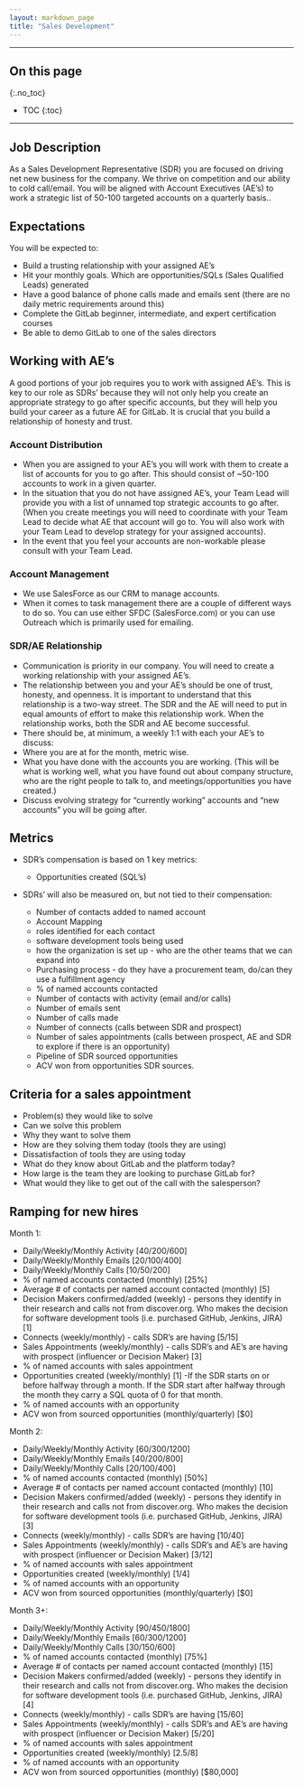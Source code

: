 ```yaml
---
layout: markdown_page
title: "Sales Development"
---
```


---
## On this page
{:.no_toc}

- TOC
{:toc}

---

## Job Description

As a Sales Development Representative (SDR) you are focused on driving net new business for the company. We thrive on competition and our ability to cold call/email. You will be aligned with Account Executives (AE’s) to work a strategic list of 50-100 targeted accounts on a quarterly basis..

## Expectations

You will be expected to:
* Build a trusting relationship with your assigned AE’s
* Hit your monthly goals. Which are opportunities/SQLs (Sales Qualified Leads) generated
* Have a good balance of phone calls made and emails sent (there are no daily metric requirements around this)
* Complete the GitLab beginner, intermediate, and expert certification courses
* Be able to demo GitLab to one of the sales directors

## Working with AE’s

A good portions  of your job requires you to work with assigned AE’s. This is key to our role as SDRs’ because they will not only help you create an appropriate strategy to go after specific accounts, but they will help you build your career as a future AE for GitLab. It is crucial that you build a relationship of honesty and trust. 

### Account Distribution

* When you are assigned to your AE’s you will work with them to create a list of accounts for you to go after. This should consist of ~50-100 accounts to work in a given quarter. 
* In the situation that you do not have assigned AE’s, your Team Lead will provide you with a list of unnamed top strategic accounts to go after. (When you create meetings you will need to coordinate with your Team Lead to decide what AE that account will go to. You will also work with your Team Lead to develop strategy for your assigned accounts).
* In the event that you feel your accounts are non-workable please consult with your Team Lead.

### Account Management

* We use SalesForce as our CRM to manage accounts. 
* When it comes to task management there are a couple of different ways to do so. You can use either SFDC (SalesForce.com) or you can use Outreach which is primarily used for emailing. 

### SDR/AE Relationship

* Communication is priority in our company. You will need to create a working relationship with your assigned AE’s. 
* The relationship between you and your AE’s should be one of trust, honesty, and openness. It is important to understand that this relationship is a two-way street. The SDR and the AE will need to put in equal amounts of effort to make this relationship work. When the relationship works, both the SDR and AE become successful. 
* There should be, at minimum, a weekly 1:1 with each your AE’s to discuss:
* Where you are at for the month, metric wise.
* What you have done with the accounts you are working. (This will be what is working well, what you have found out about company structure, who are the right people to talk to, and meetings/opportunities you have created.)
* Discuss evolving strategy for “currently working” accounts and “new accounts” you will be going after. 

## Metrics

* SDR’s compensation is based on 1 key metrics:
   * Opportunities created (SQL’s)

* SDRs’ will also be measured on, but not tied to their compensation:
    * Number of contacts added to named account
    * Account Mapping
    * roles identified for each contact
    * software development tools being used
    * how the organization is set up - who are the other teams that we can expand into
    * Purchasing process - do they have a procurement team, do/can they use a fulfillment agency
    * % of named accounts contacted
    * Number of contacts with activity (email and/or calls)
    * Number of emails sent
    * Number of calls made
    * Number of connects (calls between SDR and prospect)
    * Number of sales appointments (calls between prospect, AE and SDR to explore if there is an opportunity)
    * Pipeline of SDR sourced opportunities
    * ACV won from opportunities SDR sources. 

## Criteria for a sales appointment
 
 * Problem(s) they would like to solve
 * Can we solve this problem
 * Why they want to solve them
 * How are they solving them today (tools they are using)
 * Dissatisfaction of tools they are using today
 * What do they know about GitLab and the platform today?
 * How large is the team they are looking to purchase GitLab for?
 * What would they like to get out of the call with the salesperson?

## Ramping for new hires

Month 1:
 
 * Daily/Weekly/Monthly Activity [40/200/600]
 * Daily/Weekly/Monthly Emails [20/100/400]
 * Daily/Weekly/Monthly Calls [10/50/200]
 * % of named accounts contacted (monthly) [25%]
 * Average # of contacts per named account contacted (monthly) [5]
 * Decision Makers confirmed/added (weekly) - persons they identify in their research and calls not from discover.org.  Who makes the decision for software development tools (i.e. purchased GitHub, Jenkins, JIRA) [1]
 * Connects (weekly/monthly) - calls SDR’s are having [5/15]
 * Sales Appointments (weekly/monthly) - calls SDR’s and AE’s are having with prospect (influencer or Decision Maker) [3]
 * % of named accounts with sales appointment
 * Opportunities created (weekly/monthly) [1] -If the SDR starts on or before halfway through a month. If the SDR start after halfway through the month they carry a SQL quota of 0 for that month.
 * % of named accounts with an opportunity
 * ACV won from sourced opportunities (monthly/quarterly) [$0]

Month 2:
 
 * Daily/Weekly/Monthly Activity [60/300/1200]
 * Daily/Weekly/Monthly Emails [40/200/800]
 * Daily/Weekly/Monthly Calls [20/100/400]
 * % of named accounts contacted (monthly) [50%]
 * Average # of contacts per named account contacted (monthly) [10]
 * Decision Makers confirmed/added (weekly) - persons they identify in their research and calls not from discover.org.  Who makes the decision for software development tools (i.e. purchased GitHub, Jenkins, JIRA) [3]
 * Connects (weekly/monthly) - calls SDR’s are having [10/40]
 * Sales Appointments (weekly/monthly) - calls SDR’s and AE’s are having with prospect (influencer or Decision Maker) [3/12]
 * % of named accounts with sales appointment
 * Opportunities created (weekly/monthly) [1/4] 
 * % of named accounts with an opportunity
 * ACV won from sourced opportunities (monthly/quarterly) [$0] 

Month 3+:

 * Daily/Weekly/Monthly Activity [90/450/1800]
 * Daily/Weekly/Monthly Emails [60/300/1200]
 * Daily/Weekly/Monthly Calls [30/150/600]
 * % of named accounts contacted (monthly) [75%]
 * Average # of contacts per named account contacted (monthly) [15]
 * Decision Makers confirmed/added (weekly) - persons they identify in their research and calls not from discover.org.  Who makes the decision for software development tools (i.e. purchased GitHub, Jenkins, JIRA) [4]
 * Connects (weekly/monthly) - calls SDR’s are having [15/60]
 * Sales Appointments (weekly/monthly) - calls SDR’s and AE’s are having with prospect (influencer or Decision Maker) [5/20]
 * % of named accounts with sales appointment
 * Opportunities created (weekly/monthly) [2.5/8]
 * % of named accounts with an opportunity
 * ACV won from sourced opportunities (monthly) [$80,000] 
